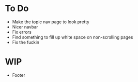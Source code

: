 # To Do
- Make the topic nav page to look pretty
- Nicer navbar
- Fix errors
- Find something to fill up white space on non-scrolling pages
- Fix the fuckin 

# WIP
- Footer